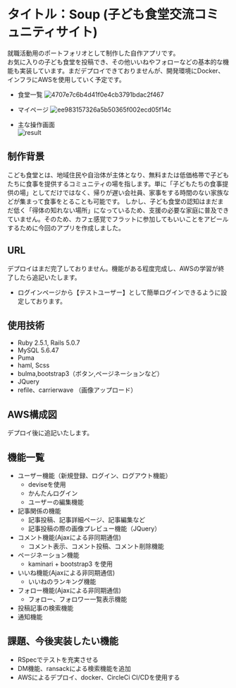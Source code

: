 # タイトル：Soup (子ども食堂交流コミュニティサイト)

就職活動用のポートフォリオとして制作した自作アプリです。<br />
お気に入りの子ども食堂を投稿でき、その他いいねやフォローなどの基本的な機能も実装しています。まだデプロイできておりませんが、開発環境にDocker、インフラにAWSを使用していく予定です。

- 食堂一覧
![4707e7c6b4d41f0e4cb3791bdac2f467](https://user-images.githubusercontent.com/55951319/83965593-ab21f180-a8ef-11ea-8027-ec4902c3fbfe.png)

- マイページ
![ee983157326a5b50365f002ecd05f14c](https://user-images.githubusercontent.com/55951319/83965657-1f5c9500-a8f0-11ea-873f-92f2cef905d1.png)

- 主な操作画面  
![result](https://user-images.githubusercontent.com/55951319/83966327-8aa86600-a8f4-11ea-8395-b1191344a250.gif)

## 制作背景

こども食堂とは、地域住民や自治体が主体となり、無料または低価格帯で子どもたちに食事を提供するコミュニティの場を指します。単に「子どもたちの食事提供の場」としてだけではなく、帰りが遅い会社員、家事をする時間のない家族などが集まって食事をとることも可能です。
しかし、子ども食堂の認知はまだまだ低く「得体の知れない場所」になっているため、支援の必要な家庭に普及できていません。そのため、カフェ感覚でフラットに参加してもいいことをアピールするために今回のアプリを作成しました。

## URL
デプロイはまだ完了しておりません。機能がある程度完成し、AWSの学習が終了したら追記いたします。

* ログインページから【テストユーザー】として簡単ログインできるように設定しております。

## 使用技術
* Ruby 2.5.1, Rails 5.0.7
* MySQL 5.6.47
* Puma
* haml, Scss
* bulma,bootstrap3（ボタン,ページネーションなど）
* JQuery
* refile、carrierwave （画像アップロード）

## AWS構成図
デプロイ後に追記いたします。

## 機能一覧
- ユーザー機能（新規登録、ログイン、ログアウト機能）
  - deviseを使用
  - かんたんログイン
  - ユーザーの編集機能
- 記事関係の機能
  - 記事投稿、記事詳細ページ、記事編集など
  - 記事投稿の際の画像プレビュー機能（JQuery）
- コメント機能(Ajaxによる非同期通信)
  - コメント表示、コメント投稿、コメント削除機能
- ページネーション機能
  - kaminari + bootstrap3 を使用
- いいね機能(Ajaxによる非同期通信)
  - いいねのランキング機能
- フォロー機能(Ajaxによる非同期通信)
  - フォロー、フォロワー一覧表示機能
- 投稿記事の検索機能
- 通知機能

## 課題、今後実装したい機能
* RSpecでテストを充実させる
* DM機能、ransackによる検索機能を追加
* AWSによるデプロイ、docker、CircleCi CI/CDを使用する